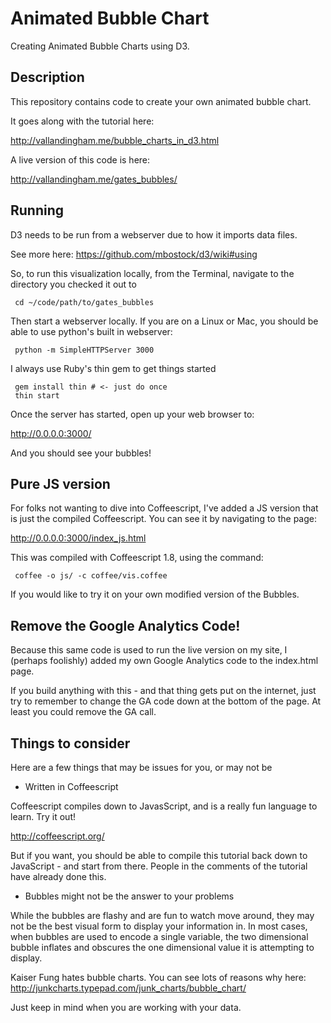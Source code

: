 # Animated Bubble Chart

Creating Animated Bubble Charts using D3.

## Description

This repository contains code to create your own animated bubble chart.

It goes along with the tutorial here:

http://vallandingham.me/bubble_charts_in_d3.html

A live version of this code is here:

http://vallandingham.me/gates_bubbles/

## Running

D3 needs to be run from a webserver due to how it imports data files. 

See more here: https://github.com/mbostock/d3/wiki#using

So, to run this visualization locally, from the Terminal, navigate to the directory you checked it out to

     cd ~/code/path/to/gates_bubbles

Then start a webserver locally. If you are on a Linux or Mac, you should be able to use python's built in webserver:

     python -m SimpleHTTPServer 3000

I always use Ruby's thin gem to get things started

     gem install thin # <- just do once
     thin start

Once the server has started, open up your web browser to:

http://0.0.0.0:3000/

And you should see your bubbles!

## Pure JS version

For folks not wanting to dive into Coffeescript, I've added a JS version that is just the compiled Coffeescript. You can see it by navigating to the page:

http://0.0.0.0:3000/index_js.html

This was compiled with Coffeescript 1.8, using the command:

     coffee -o js/ -c coffee/vis.coffee

If you would like to try it on your own modified version of the Bubbles.

## Remove the Google Analytics Code!

Because this same code is used to run the live version on my site, I (perhaps foolishly) added my own Google Analytics code to the index.html page.

If you build anything with this - and that thing gets put on the internet, just try to remember to change the GA code down at the bottom of the page. At least you could remove the GA call.

## Things to consider

Here are a few things that may be issues for you, or may not be

* Written in Coffeescript

Coffeescript compiles down to JavasScript, and is a really fun language to learn. Try it out!

http://coffeescript.org/

But if you want, you should be able to compile this tutorial back down to JavaScript - and start from there. People in the comments of the tutorial have already done this.

* Bubbles might not be the answer to your problems

While the bubbles are flashy and are fun to watch move around, they may not be the best visual form to display your information in. In most cases, when bubbles are used to encode a single variable, the two dimensional bubble inflates and obscures the one dimensional value it is attempting to display. 

Kaiser Fung hates bubble charts. You can see lots of reasons why here: http://junkcharts.typepad.com/junk_charts/bubble_chart/

Just keep in mind when you are working with your data.

